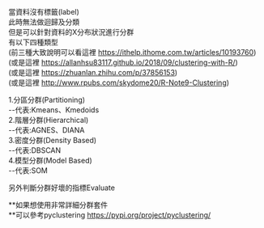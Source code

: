 當資料沒有標籤(label)  
此時無法做迴歸及分類  
但是可以針對資料的X分布狀況進行分群  
有以下四種類型  
(前三種大致說明可以看這裡 https://ithelp.ithome.com.tw/articles/10193760)  
(或是這裡 https://allanhsu83117.github.io/2018/09/clustering-with-R/)  
(或是這裡 https://zhuanlan.zhihu.com/p/37856153)  
(或是這裡 http://www.rpubs.com/skydome20/R-Note9-Clustering)  
  
1.分區分群(Partitioning)  
--代表:Kmeans、Kmedoids  
2.階層分群(Hierarchical)  
--代表:AGNES、DIANA  
3.密度分群(Density Based)  
--代表:DBSCAN  
4.模型分群(Model Based)  
--代表:SOM
  
另外判斷分群好壞的指標Evaluate  
  
**如果想使用非常詳細分群套件  
**可以參考pyclustering https://pypi.org/project/pyclustering/  
